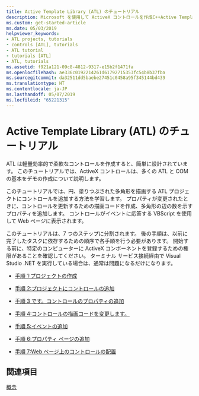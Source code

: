 ```yaml
---
title: Active Template Library (ATL) のチュートリアル
description: Microsoft を使用して ActiveX コントロールを作成C++Active Template Library とします。
ms.custom: get-started-article
ms.date: 05/03/2019
helpviewer_keywords:
- ATL projects, tutorials
- controls [ATL], tutorials
- ATL tutorial
- tutorials [ATL]
- ATL, tutorials
ms.assetid: f921a121-09c8-4812-9317-e15b2f1471fa
ms.openlocfilehash: ae336c0192214261d61792715353fc54b8b37fba
ms.sourcegitcommit: da32511dd5baebe27451c0458a95f345144bd439
ms.translationtype: HT
ms.contentlocale: ja-JP
ms.lasthandoff: 05/07/2019
ms.locfileid: "65221315"
---
```

# <a name="active-template-library-atl-tutorial"></a>Active Template Library (ATL) のチュートリアル

ATL は軽量効率的で柔軟なコントロールを作成すると、簡単に設計されています。 このチュートリアルでは、ActiveX コントロールは、多くの ATL と COM の基本をデモの作成について説明します。

このチュートリアルでは、円、塗りつぶされた多角形を描画する ATL プロジェクトにコントロールを追加する方法を学習します。 プロパティが変更されたときに、コントロールを更新するための描画コードを作成、多角形の辺の数を示すプロパティを追加します。 コントロールがイベントに応答する VBScript を使用して Web ページに表示されます。

このチュートリアルは、7 つのステップに分割されます。 後の手順は、以前に完了したタスクに依存するための順序で各手順を行う必要があります。 開始する前に、特定のコンピューターに ActiveX コンポーネントを登録するための権限があることを確認してください。 ターミナル サービス接続経由で Visual Studio .NET を実行している場合は、通常は問題になるだけになります。

- [手順 1:プロジェクトの作成](../atl/creating-the-project-atl-tutorial-part-1.md)

- [手順 2:プロジェクトにコントロールの追加](../atl/adding-a-control-atl-tutorial-part-2.md)

- [手順 3 です。コントロールのプロパティの追加](../atl/adding-a-property-to-the-control-atl-tutorial-part-3.md)

- [手順 4:コントロールの描画コードを変更します。](../atl/changing-the-drawing-code-atl-tutorial-part-4.md)

- [手順 5:イベントの追加](../atl/adding-an-event-atl-tutorial-part-5.md)

- [手順 6:プロパティ ページの追加](../atl/adding-a-property-page-atl-tutorial-part-6.md)

- [手順 7:Web ページ上のコントロールの配置](../atl/putting-the-control-on-a-web-page-atl-tutorial-part-7.md)

## <a name="see-also"></a>関連項目

[概念](../atl/active-template-library-atl-concepts.md)
